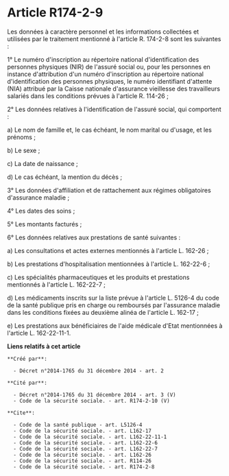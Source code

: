 # Article R174-2-9

Les données à caractère personnel et les informations collectées et utilisées par le traitement mentionné à l'article R.
174-2-8 sont les suivantes : 

1° Le numéro d'inscription au répertoire national d'identification des personnes physiques (NIR) de l'assuré social ou, pour
les personnes en instance d'attribution d'un numéro d'inscription au répertoire national d'identification des personnes
physiques, le numéro identifiant d'attente (NIA) attribué par la Caisse nationale d'assurance vieillesse des travailleurs
salariés dans les conditions prévues à l'article R. 114-26 ; 

2° Les données relatives à l'identification de l'assuré social, qui comportent : 

a) Le nom de famille et, le cas échéant, le nom marital ou d'usage, et les prénoms ; 

b) Le sexe ; 

c) La date de naissance ; 

d) Le cas échéant, la mention du décès ; 

3° Les données d'affiliation et de rattachement aux régimes obligatoires d'assurance maladie ; 

4° Les dates des soins ; 

5° Les montants facturés ; 

6° Les données relatives aux prestations de santé suivantes : 

a) Les consultations et actes externes mentionnés à l'article L. 162-26 ; 

b) Les prestations d'hospitalisation mentionnées à l'article L. 162-22-6 ; 

c) Les spécialités pharmaceutiques et les produits et prestations mentionnés à l'article L. 162-22-7 ; 

d) Les médicaments inscrits sur la liste prévue à l'article L. 5126-4 du code de la santé publique pris en charge ou
remboursés par l'assurance maladie dans les conditions fixées au deuxième alinéa de l'article L. 162-17 ; 

e) Les prestations aux bénéficiaires de l'aide médicale d'Etat mentionnées à l'article L. 162-22-11-1.

**Liens relatifs à cet article**

	**Créé par**:

	  - Décret n°2014-1765 du 31 décembre 2014 - art. 2

	**Cité par**:

	  - Décret n°2014-1765 du 31 décembre 2014 - art. 3 (V)
	  - Code de la sécurité sociale. - art. R174-2-10 (V)

	**Cite**:

	  - Code de la santé publique - art. L5126-4
	  - Code de la sécurité sociale. - art. L162-17
	  - Code de la sécurité sociale. - art. L162-22-11-1
	  - Code de la sécurité sociale. - art. L162-22-6
	  - Code de la sécurité sociale. - art. L162-22-7
	  - Code de la sécurité sociale. - art. L162-26
	  - Code de la sécurité sociale. - art. R114-26
	  - Code de la sécurité sociale. - art. R174-2-8
